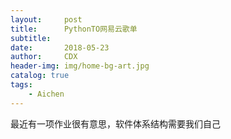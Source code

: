 ```yaml
---
layout:     post
title:      PythonTO网易云歌单
subtitle:   
date:       2018-05-23
author:     CDX
header-img: img/home-bg-art.jpg
catalog: true
tags:
    - Aichen
---
```

最近有一项作业很有意思，软件体系结构需要我们自己